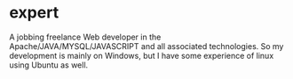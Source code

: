 # expert
A jobbing freelance Web developer in the Apache/JAVA/MYSQL/JAVASCRIPT  and all associated technologies.  So my development is mainly on Windows, but I have some experience of linux using Ubuntu as well.
